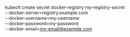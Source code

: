 kubectl create secret docker-registry my-registry-secret \
  --docker-server=registry.example.com \
  --docker-username=my-username \
  --docker-password=my-password \
  --docker-email=my-email@example.com
